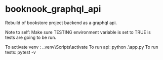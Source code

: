 # booknook_graphql_api
Rebuild of bookstore project backend as a graphql api.

Note to self: Make sure TESTING environment variable is set to TRUE is tests are going to be run.

To activate venv : .\.venv\Scripts\activate
To run api: python .\app.py
To run tests: pytest -v      
